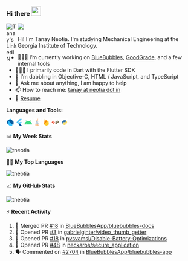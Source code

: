 ### Hi there <img src="https://media.giphy.com/media/hvRJCLFzcasrR4ia7z/giphy.gif" width="25px" height="25px">
<a href="https://www.linkedin.com/in/tneotia/">
  <img align="left" alt="Tanay's LinkedIN" width="30px" src="https://iconmonstr.com/wp-content/g/gd/makefg.php?i=../releases/preview/2012/png/iconmonstr-linkedin-3.png&r=10&g=102&b=194" />
</a>

![](https://visitor-badge.glitch.me/badge?page_id=tneotia.tneotia)


Hi! I'm Tanay Neotia. I'm studying Mechanical Engineering at the Georgia Institute of Technology. 

- 👨🏽‍💻 I’m currently working on [BlueBubbles](https://github.com/BlueBubblesApp), [GoodGrade](https://github.com/tneotia/HLSGrades), and a few internal tools
- 👨🏽‍💻 I primarily code in Dart with the Flutter SDK
- 🌱 I’m dabbling in Objective-C, HTML / JavaScript, and TypeScript
- 💬 Ask me about anything, I am happy to help
- 📫 How to reach me: [tanay at neotia dot in](mailto://tanay@neotia.in)
- 📝 [Resume](https://drive.google.com/file/d/1zlV1XXz1qV1TZeIYtkQ2bvopnYlI753g/view?usp=sharing)

**Languages and Tools:**  

<code><img height="20" src="https://raw.githubusercontent.com/github/explore/80688e429a7d4ef2fca1e82350fe8e3517d3494d/topics/dart/dart.png"></code>
<code><img height="20" src="https://raw.githubusercontent.com/github/explore/80688e429a7d4ef2fca1e82350fe8e3517d3494d/topics/flutter/flutter.png"></code>
<code><img height="20" src="https://raw.githubusercontent.com/github/explore/80688e429a7d4ef2fca1e82350fe8e3517d3494d/topics/android/android.png"></code>
<code><img height="20" src="https://raw.githubusercontent.com/github/explore/80688e429a7d4ef2fca1e82350fe8e3517d3494d/topics/java/java.png"></code>
<code><img height="20" src="https://raw.githubusercontent.com/github/explore/80688e429a7d4ef2fca1e82350fe8e3517d3494d/topics/firebase/firebase.png"></code>
<code><img height="20" src="https://raw.githubusercontent.com/github/explore/80688e429a7d4ef2fca1e82350fe8e3517d3494d/topics/git/git.png"></code>
<code><img height="20" src="https://raw.githubusercontent.com/github/explore/80688e429a7d4ef2fca1e82350fe8e3517d3494d/topics/python/python.png"></code>

📊 **My Week Stats**

<p> <img src="https://github-readme-stats.vercel.app/api/wakatime?username=tneotia&theme=dark" alt="tneotia" /> </p>

👨‍💻 **My Top Languages**

<p> <img src="https://github-readme-stats.tneotia.vercel.app/api/top-langs?username=tneotia&theme=dark" alt="tneotia" /> </p>

📈 **My GitHub Stats**

<p> <img src="https://github-readme-stats.tneotia.vercel.app/api?username=tneotia&show_icons=true&count_private=true&theme=dark&include_all_commits=true" alt="tneotia" /> </p>
  
:zap: **Recent Activity**

<!--START_SECTION:activity-->
1. 🎉 Merged PR [#18](https://github.com/BlueBubblesApp/bluebubbles-docs/pull/18) in [BlueBubblesApp/bluebubbles-docs](https://github.com/BlueBubblesApp/bluebubbles-docs)
2. 💪 Opened PR [#3](https://github.com/gabrielginter/video_thumb_getter/pull/3) in [gabrielginter/video_thumb_getter](https://github.com/gabrielginter/video_thumb_getter)
3. 💪 Opened PR [#18](https://github.com/pvsvamsi/Disable-Battery-Optimizations/pull/18) in [pvsvamsi/Disable-Battery-Optimizations](https://github.com/pvsvamsi/Disable-Battery-Optimizations)
4. 💪 Opened PR [#48](https://github.com/neckaros/secure_application/pull/48) in [neckaros/secure_application](https://github.com/neckaros/secure_application)
5. 🗣 Commented on [#2704](https://github.com/BlueBubblesApp/bluebubbles-app/issues/2704#issuecomment-2016549848) in [BlueBubblesApp/bluebubbles-app](https://github.com/BlueBubblesApp/bluebubbles-app)
<!--END_SECTION:activity-->
